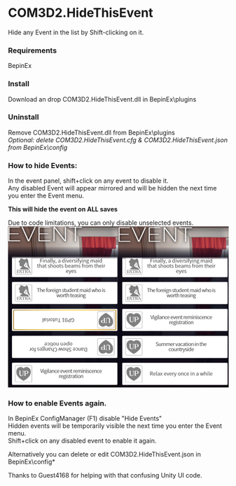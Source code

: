 # COM3D2.HideThisEvent
Hide any Event in the list by Shift-clicking on it.

### Requirements
BepinEx

### Install
Download an drop COM3D2.HideThisEvent.dll in BepinEx\plugins
### Uninstall
Remove COM3D2.HideThisEvent.dll from BepinEx\plugins  
*Optional: delete COM3D2.HideThisEvent.cfg & COM3D2.HideThisEvent.json from BepinEx\config*


### How to hide Events:
In the event panel, shift+click on any event to disable it.  
Any disabled Event will appear mirrored and will be hidden the next time you enter the Event menu.

**This will hide the event on ALL saves**

Due to code limitations, you can only disable unselected events.
![HideThisEvent](Readme/HideThisEvent_Demo.jpg)

### How to enable Events again.
In BepinEx ConfigManager (F1) disable "Hide Events"  
Hidden events will be temporarily visible the next time you enter the Event menu.  
Shift+click on any disabled event to enable it again.  

Alternatively you can delete or edit COM3D2.HideThisEvent.json in BepinEx\config*


Thanks to Guest4168 for helping with that confusing Unity UI code.

